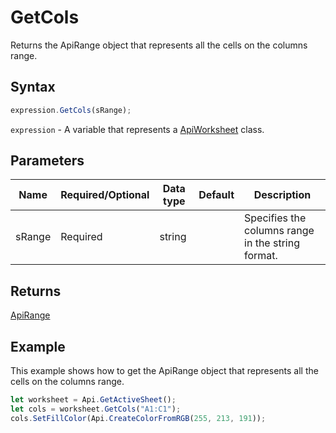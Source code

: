 # GetCols

Returns the ApiRange object that represents all the cells on the columns range.

## Syntax

```javascript
expression.GetCols(sRange);
```

`expression` - A variable that represents a [ApiWorksheet](../ApiWorksheet.md) class.

## Parameters

| **Name** | **Required/Optional** | **Data type** | **Default** | **Description** |
| ------------- | ------------- | ------------- | ------------- | ------------- |
| sRange | Required | string |  | Specifies the columns range in the string format. |

## Returns

[ApiRange](../../ApiRange/ApiRange.md)

## Example

This example shows how to get the ApiRange object that represents all the cells on the columns range.

```javascript editor-
let worksheet = Api.GetActiveSheet();
let cols = worksheet.GetCols("A1:C1");
cols.SetFillColor(Api.CreateColorFromRGB(255, 213, 191));
```
